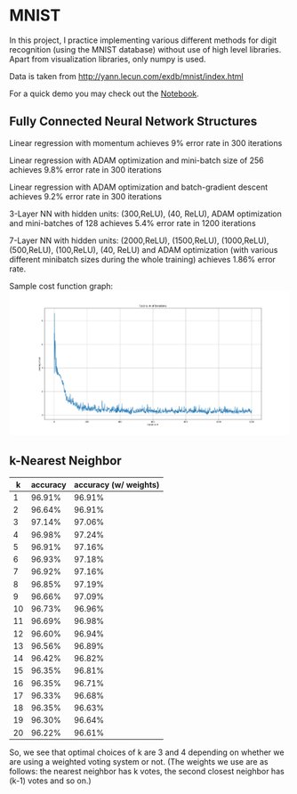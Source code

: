# MNIST
In this project, I practice implementing various different methods for digit recognition (using the MNIST database) without use of high level libraries. Apart from visualization libraries, only numpy is used.

Data is taken from http://yann.lecun.com/exdb/mnist/index.html

For a quick demo you may check out the [Notebook](Notebook.ipynb).

## Fully Connected Neural Network Structures
Linear regression with momentum achieves 9% error rate in 300 iterations

Linear regression with ADAM optimization and mini-batch size of 256 achieves 9.8% error rate in 300 iterations

Linear regression with ADAM optimization and batch-gradient descent achieves 9.2% error rate in 300 iterations

3-Layer NN with hidden units: (300,ReLU), (40, ReLU), ADAM optimization and mini-batches of 128 achieves 5.4% error rate in 1200 iterations

7-Layer NN with hidden units: (2000,ReLU), (1500,ReLU), (1000,ReLU), (500,ReLU), (100,ReLU), (40, ReLU) and ADAM optimization (with various different minibatch sizes during the whole training) achieves 1.86% error rate. 

Sample cost function graph:
![Cost](3-Layer-300r40r.png)

## k-Nearest Neighbor

|  k |   accuracy  | accuracy (w/ weights) |
|----|-------------|-----------------------|
|  1 |      96.91% |                96.91% |
|  2 |      96.64% |                96.91% |
|  3 |      97.14% |                97.06% |
|  4 |      96.98% |                97.24% |
|  5 |      96.91% |                97.16% |
|  6 |      96.93% |                97.18% |
|  7 |      96.92% |                97.16% |
|  8 |      96.85% |                97.19% |
|  9 |      96.66% |                97.09% |
| 10 |      96.73% |                96.96% |
| 11 |      96.69% |                96.98% |
| 12 |      96.60% |                96.94% |
| 13 |      96.56% |                96.89% |
| 14 |      96.42% |                96.82% |
| 15 |      96.35% |                96.81% |
| 16 |      96.35% |                96.71% |
| 17 |      96.33% |                96.68% |
| 18 |      96.35% |                96.63% |
| 19 |      96.30% |                96.64% |
| 20 |      96.22% |                96.61% |

So, we see that optimal choices of k are 3 and 4 depending on whether we are using a weighted voting system or not.
(The weights we use are as follows: the nearest neighbor has k votes, the second closest neighbor has (k-1) votes and so on.)
